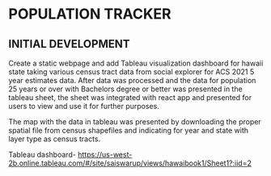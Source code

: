 # POPULATION TRACKER

## INITIAL DEVELOPMENT

Create a static webpage and add Tableau visualization dashboard for hawaii state taking various census tract data from social explorer for ACS 2021 5 year estimates data. After data was processed and the data for population 25 years or over with Bachelors degree or better was presented in the tableau sheet, the sheet was integrated with react app and presented for users to view and use it for further purposes.

The map with the data in tableau was presented by downloading the proper spatial file from census shapefiles and indicating for year and state with layer type as census tracts.

Tableau dashboard- https://us-west-2b.online.tableau.com/#/site/saiswarup/views/hawaibook1/Sheet1?:iid=2
